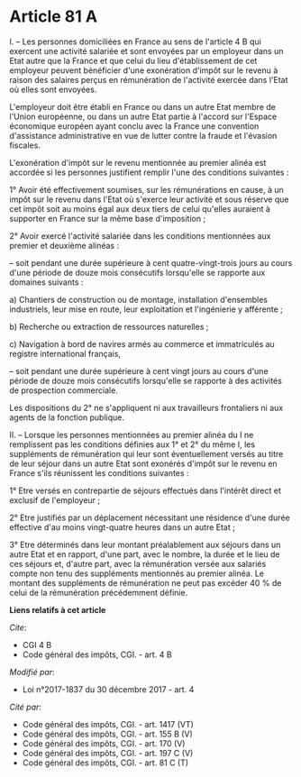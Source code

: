 # Article 81 A

I. – Les personnes domiciliées en France au sens de l'article 4 B qui exercent une activité salariée et sont envoyées par un
employeur dans un Etat autre que la France et que celui du lieu d'établissement de cet employeur peuvent bénéficier d'une
exonération d'impôt sur le revenu à raison des salaires perçus en rémunération de l'activité exercée dans l'Etat où elles
sont envoyées.

L'employeur doit être établi en France ou dans un autre Etat membre de l'Union européenne, ou dans un autre Etat partie à
l'accord sur l'Espace économique européen ayant conclu avec la France une convention d'assistance administrative en vue de
lutter contre la fraude et l'évasion fiscales.

L'exonération d'impôt sur le revenu mentionnée au premier alinéa est accordée si les personnes justifient remplir l'une des
conditions suivantes :

1° Avoir été effectivement soumises, sur les rémunérations en cause, à un impôt sur le revenu dans l'Etat où s'exerce leur
activité et sous réserve que cet impôt soit au moins égal aux deux tiers de celui qu'elles auraient à supporter en France sur
la même base d'imposition ;

2° Avoir exercé l'activité salariée dans les conditions mentionnées aux premier et deuxième alinéas :

– soit pendant une durée supérieure à cent quatre-vingt-trois jours au cours d'une période de douze mois consécutifs
lorsqu'elle se rapporte aux domaines suivants :

a) Chantiers de construction ou de montage, installation d'ensembles industriels, leur mise en route, leur exploitation et
l'ingénierie y afférente ;

b) Recherche ou extraction de ressources naturelles ;

c) Navigation à bord de navires armés au commerce et immatriculés au registre international français,

– soit pendant une durée supérieure à cent vingt jours au cours d'une période de douze mois consécutifs lorsqu'elle se
rapporte à des activités de prospection commerciale.

Les dispositions du 2° ne s'appliquent ni aux travailleurs frontaliers ni aux agents de la fonction publique.

II. – Lorsque les personnes mentionnées au premier alinéa du I ne remplissent pas les conditions définies aux 1° et 2° du
même I, les suppléments de rémunération qui leur sont éventuellement versés au titre de leur séjour dans un autre Etat sont
exonérés d'impôt sur le revenu en France s'ils réunissent les conditions suivantes :

1° Etre versés en contrepartie de séjours effectués dans l'intérêt direct et exclusif de l'employeur ;

2° Etre justifiés par un déplacement nécessitant une résidence d'une durée effective d'au moins vingt-quatre heures dans un
autre Etat ;

3° Etre déterminés dans leur montant préalablement aux séjours dans un autre Etat et en rapport, d'une part, avec le nombre,
la durée et le lieu de ces séjours et, d'autre part, avec la rémunération versée aux salariés compte non tenu des suppléments
mentionnés au premier alinéa. Le montant des suppléments de rémunération ne peut pas excéder 40 % de celui de la rémunération
précédemment définie.

**Liens relatifs à cet article**

_Cite_:

  - CGI 4 B
  - Code général des impôts, CGI. - art. 4 B

_Modifié par_:

  - Loi n°2017-1837 du 30 décembre 2017 - art. 4

_Cité par_:

  - Code général des impôts, CGI. - art. 1417 (VT)
  - Code général des impôts, CGI. - art. 155 B (V)
  - Code général des impôts, CGI. - art. 170 (V)
  - Code général des impôts, CGI. - art. 197 C (V)
  - Code général des impôts, CGI. - art. 81 C (T)
